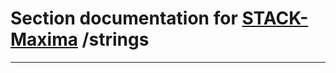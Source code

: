 <!-- NOTE! This file is autogenerated from files under stack/maximasrc do not edit here. -->
# Section documentation for [STACK-Maxima](../) /strings


---

